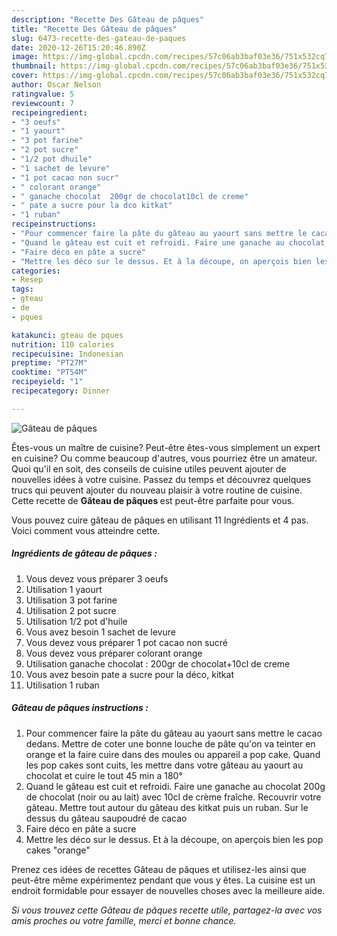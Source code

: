```yaml
---
description: "Recette Des Gâteau de pâques"
title: "Recette Des Gâteau de pâques"
slug: 6473-recette-des-gateau-de-paques
date: 2020-12-26T15:20:46.890Z
image: https://img-global.cpcdn.com/recipes/57c06ab3baf03e36/751x532cq70/gateau-de-paques-photo-principale-de-la-recette.jpg
thumbnail: https://img-global.cpcdn.com/recipes/57c06ab3baf03e36/751x532cq70/gateau-de-paques-photo-principale-de-la-recette.jpg
cover: https://img-global.cpcdn.com/recipes/57c06ab3baf03e36/751x532cq70/gateau-de-paques-photo-principale-de-la-recette.jpg
author: Oscar Nelson
ratingvalue: 5
reviewcount: 7
recipeingredient:
- "3 oeufs"
- "1 yaourt"
- "3 pot farine"
- "2 pot sucre"
- "1/2 pot dhuile"
- "1 sachet de levure"
- "1 pot cacao non sucr"
- " colorant orange"
- " ganache chocolat  200gr de chocolat10cl de creme"
- " pate a sucre pour la dco kitkat"
- "1 ruban"
recipeinstructions:
- "Pour commencer faire la pâte du gâteau au yaourt sans mettre le cacao dedans. Mettre de coter une bonne louche de pâte qu&#39;on va teinter en orange et la faire cuire dans des moules ou appareil a pop cake. Quand les pop cakes sont cuits, les mettre dans votre gâteau au yaourt au chocolat et cuire le tout 45 min a 180°"
- "Quand le gâteau est cuit et refroidi. Faire une ganache au chocolat 200g de chocolat (noir ou au lait) avec 10cl de crème fraîche. Recouvrir votre gâteau. Mettre tout autour du gâteau des kitkat puis un ruban. Sur le dessus du gâteau saupoudré de cacao"
- "Faire déco en pâte a sucre"
- "Mettre les déco sur le dessus. Et à la découpe, on aperçois bien les pop cakes &#34;orange&#34;"
categories:
- Resep
tags:
- gteau
- de
- pques

katakunci: gteau de pques 
nutrition: 110 calories
recipecuisine: Indonesian
preptime: "PT27M"
cooktime: "PT54M"
recipeyield: "1"
recipecategory: Dinner

---
```



![Gâteau de pâques](https://img-global.cpcdn.com/recipes/57c06ab3baf03e36/751x532cq70/gateau-de-paques-photo-principale-de-la-recette.jpg)

Êtes-vous un maître de cuisine? Peut-être êtes-vous simplement un expert en cuisine? Ou comme beaucoup d'autres, vous pourriez être un amateur. Quoi qu'il en soit, des conseils de cuisine utiles peuvent ajouter de nouvelles idées à votre cuisine. Passez du temps et découvrez quelques trucs qui peuvent ajouter du nouveau plaisir à votre routine de cuisine. Cette recette de <strong> Gâteau de pâques </strong> est peut-être parfaite pour vous.

<!--inarticleads1-->

Vous pouvez cuire gâteau de pâques en utilisant 11 Ingrédients et 4 pas. Voici comment vous atteindre cette.

##### Ingrédients de gâteau de pâques :

1. Vous devez vous préparer 3 oeufs
1. Utilisation 1 yaourt
1. Utilisation 3 pot farine
1. Utilisation 2 pot sucre
1. Utilisation 1/2 pot d&#39;huile
1. Vous avez besoin 1 sachet de levure
1. Vous devez vous préparer 1 pot cacao non sucré
1. Vous devez vous préparer  colorant orange
1. Utilisation  ganache chocolat : 200gr de chocolat+10cl de creme
1. Vous avez besoin  pate a sucre pour la déco, kitkat
1. Utilisation 1 ruban




<!--inarticleads2-->

##### Gâteau de pâques instructions :

1. Pour commencer faire la pâte du gâteau au yaourt sans mettre le cacao dedans. Mettre de coter une bonne louche de pâte qu&#39;on va teinter en orange et la faire cuire dans des moules ou appareil a pop cake. Quand les pop cakes sont cuits, les mettre dans votre gâteau au yaourt au chocolat et cuire le tout 45 min a 180°
1. Quand le gâteau est cuit et refroidi. Faire une ganache au chocolat 200g de chocolat (noir ou au lait) avec 10cl de crème fraîche. Recouvrir votre gâteau. Mettre tout autour du gâteau des kitkat puis un ruban. Sur le dessus du gâteau saupoudré de cacao
1. Faire déco en pâte a sucre
1. Mettre les déco sur le dessus. Et à la découpe, on aperçois bien les pop cakes &#34;orange&#34;




<!--inarticleads1-->

<p>
Prenez ces idées de recettes Gâteau de pâques et utilisez-les ainsi que peut-être même expérimentez pendant que vous y êtes. La cuisine est un endroit formidable pour essayer de nouvelles choses avec la meilleure aide.
</p>

<p>
<i>Si vous trouvez cette Gâteau de pâques recette utile, partagez-la avec vos amis proches ou votre famille, merci et bonne chance.</i>
</p>
